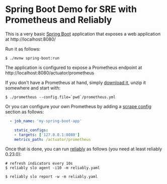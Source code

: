 # Spring Boot Demo for SRE with Prometheus and Reliably

This is a very basic [Spring Boot](https://spring.io/projects/spring-boot)
application that exposes a web application at http://localhost:8080/

Run it as follows:

```
$ ./mvnw spring-boot:run
```

The application is configured to expose a Prometheus endpoint at
http://localhost:8080/actuator/prometheus

If you don't have a Prometheus at hand, simply
[download it](https://prometheus.io/download/#prometheus), unzip it somewhere
and start with:

```
$ ./prometheus --config.file=`pwd`/prometheus.yml
```

Or you can configure your own Prometheus by adding a
[scrape config](https://prometheus.io/docs/prometheus/latest/configuration/configuration/#scrape_config)
section as follows:

```yaml
  - job_name: 'my-spring-boot-app'

    static_configs:
    - targets: ['127.0.0.1:8080']
    metrics_path: /actuator/prometheus
```

Once that is done, you can run
[reliably](https://reliably.com/docs/getting-started/) as follows (you need
at least reliably 0.23.0):

```
# refresh indicators every 10s
$ reliably slo agent -i10 -m reliably.yaml
```

```
$ reliably slo report -w -m reliably.yaml
```
